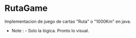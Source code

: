 # RutaGame
Implementacion de juego de cartas "Ruta" o "1000Km" en java.

* Note : - Solo la lógica. Pronto lo visual.

